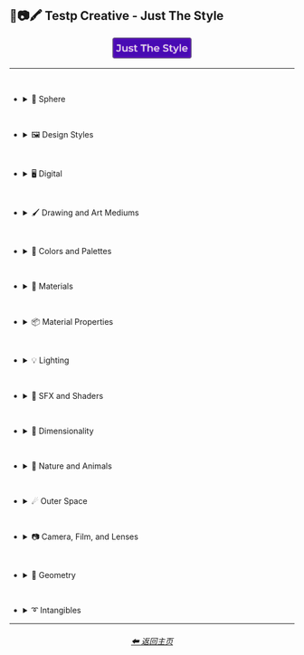 <h2>🧩📷🖍 Testp Creative - Just The Style</h2>

<div align="center">

[<img src="/Images/Repo_Parts/Buttons/Image_Type_Buttons/button_just_the_style_active.webp?raw=true" alt="Just The Style" width="140.5" />]()

</div>

<hr><br>

- <details><summary>🔵 Sphere</summary><p><div align="center">

    | Sphere |
    | :-: |
    | <img src="/Images/Midjourney_Beta_Features/testp_creative/Midjourney_Styles/Sphere.webp?raw=true" width="256" /> |

</div></p></details>


<br>


- <details><summary>🖼 Design Styles</summary><p>

  - <details><summary>🖼🟧 Simplicity/Complexity</summary><p><div align="center">

    | Chaotic |
    | :-: |
    | <img src="/Images/Midjourney_Beta_Features/testp_creative/Midjourney_Styles/Chaotic.webp?raw=true" width="256" /> |

    </div></p></details>
  </p></details>


<br>


- <details><summary>🖥 Digital</summary><p>

  - <details><summary>🖥📐 Resolution</summary><p><div align="center">

    | 4k |
    | :-: |
    | <img src="/Images/Midjourney_Beta_Features/testp_creative/Midjourney_Styles/4k.webp?raw=true" width="256" /> |

    </div></p></details>


  - <details><summary>🖥🧠 AI and Neural Networks</summary><p><div align="center">

    | Deep Dream |
    | :-: |
    | <img src="/Images/Midjourney_Beta_Features/testp_creative/Midjourney_Styles/Deep_Dream.webp?raw=true" width="256" /> |

    </div></p></details>

  </p></details>


<br>


- <details><summary>🖌 Drawing and Art Mediums</summary><p>

  - <details><summary>🖌✏ Illustration and Drawing</summary><p>

    - <details><summary>✏🖊 Ink</summary><p><div align="center">

        | Marker Art |
        | :-: |
        | <img src="/Images/Midjourney_Beta_Features/testp_creative/Midjourney_Styles/Marker_Art.webp?raw=true" width="256" /> |

      </div></p></details>

    </p></details>


  - <details><summary>🖌🎲 Physical Mediums</summary><p>

    - <details><summary>🎲🗿 Carving, Etching, and Modeling</summary><p><div align="center">

        | Carved Lacquer |
        | :-: |
        | <img src="/Images/Midjourney_Beta_Features/testp_creative/Midjourney_Styles/Carved_Lacquer.webp?raw=true" width="256" /> |

      </div></p></details>
    
    </p></details>
  </p></details>


<br>


- <details><summary>🎨 Colors and Palettes</summary><p>

  - <details><summary>🎨🔴 Colors</summary><p>

    - <details><summary>🎨🔴 Basic Colors</summary><p><div align="center">

        | Cyan |
        | :-: |
        | <img src="/Images/Midjourney_Beta_Features/testp_creative/Midjourney_Styles/Cyan.webp?raw=true" width="256" /> |

      </div></p></details>


    - <details><summary>🎨🔵 Extended Colors</summary><p><div align="center">

        | Aqua |
        | :-: |
        | <img src="/Images/Midjourney_Beta_Features/testp_creative/Midjourney_Styles/Aqua.webp?raw=true" width="256" /> |

      </div></p></details>

    </p></details>

  - <details><summary>🎨🖥 Color Models</summary><p><div align="center">

    | CGA |
    | :-: |
    | <img src="/Images/Midjourney_Beta_Features/testp_creative/Midjourney_Styles/CGA.webp?raw=true" width="256" /> |

    </div></p></details>


  - <details><summary>🎨🎥 Color Motion Picture Film Systems</summary><p><div align="center">

    | Technicolor |
    | :-: |
    | <img src="/Images/Midjourney_Beta_Features/testp_creative/Midjourney_Styles/Technicolor.webp?raw=true" width="256" /> |

    </div></p></details>
  </p></details>

<br>


- <details><summary>🧱 Materials</summary><p>

  - <details><summary>🧱💎 Solids</summary><p>

    - <details><summary>🧱💎 Glass and Crystal</summary><p><div align="center">

        | Milky Quartz |
        | :-: |
        | <img src="/Images/Midjourney_Beta_Features/testp_creative/Midjourney_Styles/Milky_Quartz.webp?raw=true" width="256" /> |

      </div></p></details>

    </p></details>


  - <details><summary>🧱💧 Liquids</summary><p><div align="center">

    | Liquid Crystal |
    | :-: |
    | <img src="/Images/Midjourney_Beta_Features/testp_creative/Midjourney_Styles/Liquid_Crystal.webp?raw=true" width="256" /> |

    </div></p></details>


  - <details><summary>🧱🌫️ Gasses and Vapors</summary><p><div align="center">

    | Clouds |
    | :-: |
    | <img src="/Images/Midjourney_Beta_Features/testp_creative/Midjourney_Styles/Clouds.webp?raw=true" width="256" /> |

    </div></p></details>
  </p></details>


<br>


- <details><summary>📦 Material Properties</summary><p>

  - <details><summary>📦💡 Luminescence</summary><p><div align="center">

    | Glow-In-The-Dark |
    | :-: |
    | <img src="/Images/Midjourney_Beta_Features/testp_creative/Midjourney_Styles/Glow-In-The-Dark.webp?raw=true" width="256" /> |

    </div></p></details>
  </p></details>


<br>


- <details><summary>💡 Lighting</summary><p>

  - <details><summary>💡🪔 Lamps and Tubes</summary><p><div align="center">

    | Plasma Globe |
    | :-: |
    | <img src="/Images/Midjourney_Beta_Features/testp_creative/Midjourney_Styles/Plasma_Globe.webp?raw=true" width="256" /> |

    </div></p></details>
  </p></details>


<br>


- <details><summary>🌈 SFX and Shaders</summary><p>

  - <details><summary>🌈🔍 Reflections</summary><p><div align="center">

    | Ray Tracing Reflections |
    | :-: |
    | <img src="/Images/Midjourney_Beta_Features/testp_creative/Midjourney_Styles/Ray_Tracing_Reflections.webp?raw=true" width="256" /> |

    </div></p></details>


  - <details><summary>🌈🎨 Chromatic SFX</summary><p><div align="center">

    | Chromatic Aberration |
    | :-: |
    | <img src="/Images/Midjourney_Beta_Features/testp_creative/Midjourney_Styles/Chromatic_Aberration.webp?raw=true" width="256" /> |

    </div></p></details>
  </p></details>


<br>


- <details><summary>🌌 Dimensionality</summary><p>

  - <details><summary>🌌 0D-5D</summary><p><div align="center">

    | 2-Dimensional |
    | :-: |
    | <img src="/Images/Midjourney_Beta_Features/testp_creative/Midjourney_Styles/2-Dimensional.webp?raw=true" width="256" /> |

    </div></p></details>
  </p></details>


<br>


- <details><summary>🌲 Nature and Animals</summary><p>

  - <details><summary>🌲🍄 Fungi</summary><p><div align="center">

    | Lactarius-Indigo |
    | :-: |
    | <img src="/Images/Midjourney_Beta_Features/testp_creative/Midjourney_Styles/Lactarius-Indigo.webp?raw=true" width="256" /> |

    </div></p></details>

    </div></p></details>

  </p></details>


<br>


- <details><summary>☄ Outer Space</summary><p>

  - <details><summary>☄🌌 Galaxies, Nebulae, and Other Cosmic Structures</summary><p><div align="center">

    | Supernova |
    | :-: |
    | <img src="/Images/Midjourney_Beta_Features/testp_creative/Midjourney_Styles/Supernova.webp?raw=true" width="256" /> |

    </div></p></details>

  </p></details>


<br>


- <details><summary>📷 Camera, Film, and Lenses</summary><p>

  - <details><summary>📷🌇 Camera and Scenes</summary><p><div align="center">

    | Cinematic |
    | :-: |
    | <img src="/Images/Midjourney_Beta_Features/testp_creative/Midjourney_Styles/Cinematic.webp?raw=true" width="256" /> |

    </div></p></details>
  </p></details>


<br>


- <details><summary>💠 Geometry</summary><p>

  - <details><summary>💠⬜ 2D Shapes</summary><p><div align="center">

    | Hexagonal |
    | :-: |
    | <img src="/Images/Midjourney_Beta_Features/testp_creative/Midjourney_Styles/Hexagonal.webp?raw=true" width="256" /> |

    </div></p></details>


  - <details><summary>💠🧊 3D Shapes</summary><p><div align="center">

    | Sphere |
    | :-: |
    | <img src="/Images/Midjourney_Beta_Features/testp_creative/Midjourney_Styles/Sphere.webp?raw=true" width="256" /> |

    </div></p></details>
  </p></details>


<br>


- <details><summary>➰ Intangibles</summary><p>

  - <details><summary>➰😁 Emotions and Qualities</summary><p><div align="center">

    | Happy |
    | :-: |
    | <img src="/Images/Midjourney_Beta_Features/testp_creative/Midjourney_Styles/Happy.webp?raw=true" width="256" /> |

    </div></p></details>

  </p></details>

<hr>
<div align="center">
    <h6><a href="/README.md">⬅ 返回主页</a></h6>
</div>